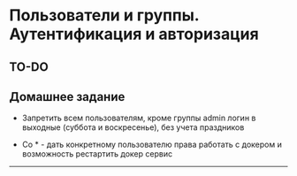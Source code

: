 # Пользователи и группы. Аутентификация и авторизация

## TO-DO

## Домашнее задание

- Запретить всем пользователям, кроме группы admin логин в выходные (суббота и воскресенье), без учета праздников

- Со * - дать конкретному пользователю права работать с докером и возможность рестартить докер сервис

---
